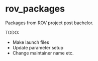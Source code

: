 # rov_packages
Packages from ROV project post bachelor.

TODO:
- Make launch files
- Update parameter setup
- Change maintainer name etc.